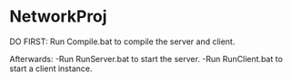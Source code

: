 # NetworkProj

DO FIRST: Run Compile.bat to compile the server and client.

Afterwards:
    -Run RunServer.bat to start the server.
    -Run RunClient.bat to start a client instance. 